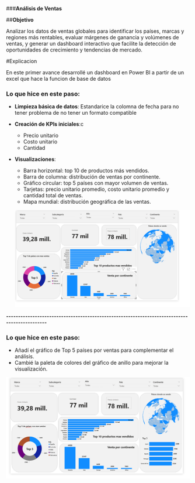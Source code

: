 ###**Análisis de Ventas**

##**Objetivo**

Analizar los datos de ventas globales para identificar los países, marcas y regiones más rentables, evaluar márgenes de ganancia y volúmenes de ventas, y generar un dashboard interactivo que facilite la detección de oportunidades de crecimiento y tendencias de mercado.

#Explicacion

En este primer avance desarrollé un dashboard en Power BI a partir de un excel que hace la funcion de base de datos 

### Lo que hice en este paso:
- **Limpieza básica de datos**: Estandarice la colomna de fecha para no tener problema de no tener un formato compatible

- **Creación de KPIs iniciales**:c
  - Precio unitario
  - Costo unitario
  - Cantidad 
- **Visualizaciones**:
  - Barra horizontal: top 10 de productos más vendidos.
  - Barra de columna: distribución de ventas por continente.
  - Gráfico circular: top 5 países con mayor volumen de ventas.
  - Tarjetas: precio unitario promedio, costo unitario promedio y cantidad total de ventas.
  - Mapa mundial: distribución geográfica de las ventas.
  
  ![alt text](image.png)

**---------------------------------------------------------------------------------------------**

### Lo que hice en este paso:

  - Añadí el gráfico de Top 5 países por ventas para complementar el análisis.
  - Cambié la paleta de colores del gráfico de anillo para mejorar la visualización.

  ![alt text](image-1.png)